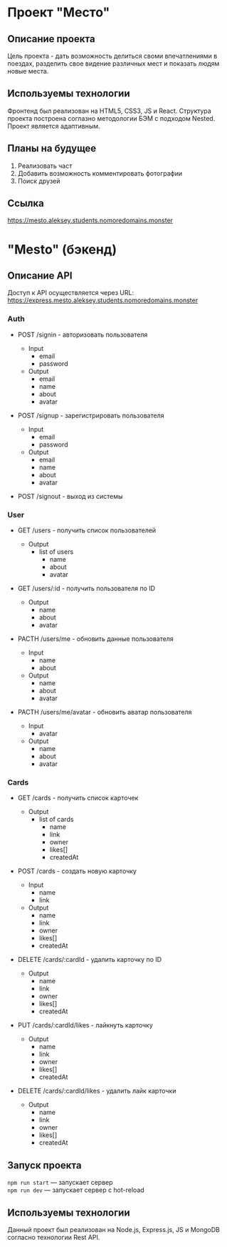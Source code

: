 # Проект "Место"

## Описание проекта

Цель проекта - дать возможность делиться своми впечатлениями в поездах, разделить свое видение различных мест и показать людям новые места.

## Используемы технологии

Фронтенд был реализован на HTML5, CSS3, JS и React. Структура проекта построена соглазно методологии БЭМ с подходом Nested.
Проект является адаптивным.

## Планы на будущее

1. Реализовать част
2. Добавить возможность комментировать фотографии
3. Поиск друзей

## Ссылка

https://mesto.aleksey.students.nomoredomains.monster


# "Mesto" (бэкенд)

## Описание API

Доступ к API осуществляется через URL: https://express.mesto.aleksey.students.nomoredomains.monster
 
### Auth
+ POST /signin - авторизовать пользователя
    + Input
        + email
        + password
    + Output
        + email
        + name
        + about
        + avatar

+ POST /signup - зарегистрировать пользователя
    + Input
        + email
        + password
    + Output
        + email
        + name
        + about
        + avatar

+ POST /signout - выход из системы

### User

+ GET /users - получить список пользователей
    + Output
        + list of users
            + name
            + about
            + avatar

+ GET /users/:id - получить пользователя по ID
    + Output
        + name
        + about
        + avatar

+ PACTH /users/me - обновить данные пользователя
    + Input
        + name
        + about
    + Output
        + name
        + about
        + avatar
        
+ PACTH /users/me/avatar - обновить аватар пользователя
    + Input
        + avatar
    + Output
        + name
        + about
        + avatar

### Сards

+ GET /cards - получить список карточек
    + Output
        + list of cards
            + name
            + link
            + owner
            + likes[]
            + createdAt

+ POST /cards - создать новую карточку
    + Input
        + name
        + link
    + Output
        + name
        + link
        + owner
        + likes[]
        + createdAt

+ DELETE /cards/:cardId - удалить карточку по ID
    + Output
        + name
        + link
        + owner
        + likes[]
        + createdAt

+ PUT /cards/:cardId/likes - лайкнуть карточку
    + Output
        + name
        + link
        + owner
        + likes[]
        + createdAt

+ DELETE /cards/:cardId/likes - удалить лайк карточки
    + Output
        + name
        + link
        + owner
        + likes[]
        + createdAt


## Запуск проекта

`npm run start` — запускает сервер   
`npm run dev` — запускает сервер с hot-reload


## Используемы технологии

Данный проект был реализован на Node.js, Express.js, JS и MongoDB согласно технологии Rest API.
